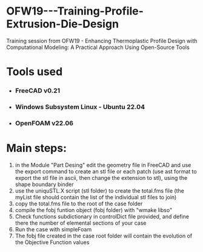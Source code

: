 # OFW19---Training-Profile-Extrusion-Die-Design
Training session from OFW19 - Enhancing Thermoplastic Profile Design with Computational Modeling: A Practical Approach Using Open-Source Tools

# Tools used
* ### FreeCAD v0.21
* ### Windows Subsystem Linux - Ubuntu 22.04
* ### OpenFOAM v22.06


# Main steps:
1. in the Module "Part Desing" edit the geometry file in FreeCAD and use the export command to create an stl file or each patch (use ast format to export the stl file in ascii, then change the extension to stl), using the shape boundary binder
2. use the uniquSTL.X script (stl folder) to create the total.fms file (the myList file should contain the list of the individual stl files to join)
3. copy the total.fms file to the root of the case folder
4. compile the fobj funtion object (fobj folder) with "wmake libso"
5. Check functions subdictionary in controlDict file provided, and define there the number of elemental sections of your case
6. Run the case with simpleFoam
7. The fobj file created in the case root folder will contain the evolution of the Objective Function values
